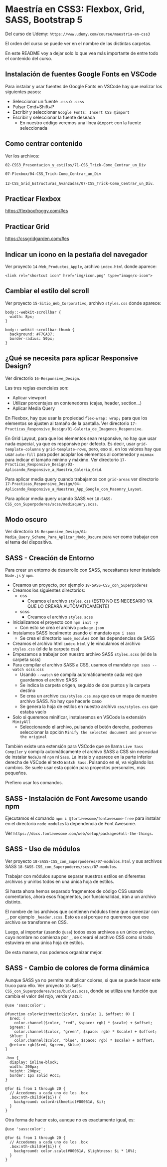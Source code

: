 # Maestría en CSS3: Flexbox, Grid, SASS, Bootstrap 5

Del curso de Udemy: `https://www.udemy.com/course/maestria-en-css3`

El orden del curso se puede ver en el nombre de las distintas carpetas.

En este README voy a dejar solo lo que vea más importante de entre todo el contenido del curso.

## Instalación de fuentes Google Fonts en VSCode

Para instalar y usar fuentes de Google Fonts en VSCode hay que realizar los siguientes pasos:

- Seleccionar un fuente `.css` o `.scss`
- Pulsar Cmd+Shift+P
- Escribir y seleccionar `Google Fonts: Insert CSS @import`
- Escribir y seleccionar la fuente deseada
  - En nuestro código veremos una línea `@import` con la fuente seleccionada

## Como centrar contenido

Ver los archivos:

`02-CSS3_Presentacion_y_estilos/71-CSS_Trick-Como_Centrar_un_Div`

`07-Flexbox/04-CSS_Trick-Como_Centrar_un_Div`

`12-CSS_Grid_Estructuras_Avanzadas/07-CSS_Trick-Como_Centrar_un_Div`.

## Practicar Flexbox

https://flexboxfroggy.com/#es

## Practicar Grid

https://cssgridgarden.com/#es

## Indicar un icono en la pestaña del navegador

Ver proyecto `14-Web_Productos_Apple`, archivo `index.html` donde aparece:

`<link rel="shortcut icon" href="img/icon.png" type="image/x-icon">`

## Cambiar el estilo del scroll

Ver proyecto `15-Sitio_Web_Corporativo`, archivo `styles.css` donde aparece:

```
body::-webkit-scrollbar {
  width: 8px;
}

body::-webkit-scrollbar-thumb {
  background: #F7CA37;
  border-radius: 50px;
}
```

## ¿Qué se necesita para aplicar Responsive Design?

Ver directorio `16-Responsive_Design`.

Las tres reglas esenciales son:

- Aplicar viewport
- Utilizar porcentajes en contenedores (cajas, header, section...)
- Aplicar Media Query

En Flexbox, hay que usar la propiedad `flex-wrap: wrap;` para que los elementos se ajusten al tamaño de la pantalla. Ver directorio `17-Practicas_Responsive_Design/01-Galeria_de_Imagenes_Responsive`.

En Grid Layout, para que los elementos sean responsive, no hay que usar nada especial, ya que es responsive por defecto. Es decir, usar `grid-template-columns` y `grid-template-rows`, pero, eso si, en los valores hay que usar `auto-fill` para poder acoplar los elementos al contenedor y `minmax` para indicar el tamaño mínimo y máximo.
Ver directorio `17-Practicas_Responsive_Design/03-Aplicando_Responsive_a_Nuestra_Galeria_Grid`.

Para aplicar media query cuando trabajamos con `grid-areas` ver directorio `17-Practicas_Responsive_Design/04-Aplicando_Responsive_a_Nuestras_App_Google_con_Masonry_Layout`.

Para aplicar media query usando SASS ver `18-SASS-CSS_con_Superpoderes/scss/mediaquery.scss`.

## Modo oscuro

Ver directorio `16-Responsive_Design/04-Media_Query_Scheme_Para_Aplicar_Modo_Oscuro` para ver como trabajar con el tema del dispositivo.

## SASS - Creación de Entorno

Para crear un entorno de desarrollo con SASS, necesitamos tener instalado `Node.js` y `npm`.

- Creamos un proyecto, por ejemplo `18-SASS-CSS_con_Superpoderes`
- Creamos los siguientes directorios:
  - css
    - Creamos el archivo `styles.css` (ESTO NO ES NECESARIO YA QUE LO CREARA AUTOMATICAMENTE)
  - scss
    - Creamos el archivo `styles.scss`
- Inicializamos el proyecto con `npm init -y`
  - Con esto se crea el archivo `package.json`
- Instalamos SASS localmente usando el mandato `npm i sass`
  - Se crea el directorio `node_modules` con las dependencias de SASS
- Creamos el archivo html `index.html` y le vinculamos el archivo `styles.css` (el de la carpeta css)
- Empezamos a trabajar con nuestro archivo SASS `styles.scss` (el de la carpeta scss)
- Para compilar el archivo SASS a CSS, usamos el mandato `npx sass --watch scss:css`
  - Usando `--watch` se compila automáticamente cada vez que guardamos el archivo SASS
  - Se indica la carpeta origen, seguido de dos puntos y la carpeta destino
  - Se crea un archivo `css/styles.css.map` que es un mapa de nuestro archivo SASS. No hay que hacerle caso
  - Se genera la hoja de estilos en nuestro archivo `css/styles.css` que estaba vacío
- Solo si queremos minificar, instalaremos en VSCode la extensión `MiniyAll`
  - Seleccionando el archivo, pulsando el botón derecho, podremos seleccionar la opción `Minify the selected document and preserve the original`

También existe una extensión para VSCode que se llama `Live Sass Compiler` y compila automáticamente el archivo SASS a CSS sin necesidad de instalar `NodeJs` ni `npm` ni `Sass`. La instalo y aparece en la parte inferior derecha de VSCode el texto `Watch Sass`. Pulsando en el, va vigilando los cambios. Se suele usar esta opción para proyectos personales, más pequeños.

Prefiero usar los comandos.

## SASS - Instalación de Font Awesome usando npm

Ejecutamos el comando `npm i @fortawesome/fontawesome-free` para instalar en el directorio `node_modules` la dependencia de Font Awesome.

Ver `https://docs.fontawesome.com/web/setup/packages#all-the-things`.

## SASS - Uso de módulos

Ver proyecto `18-SASS-CSS_con_Superpoderes/07-modulos.html` y sus archivos SASS `18-SASS-CSS_con_Superpoderes/scss/07-modulos`.

Trabajar con módulos supone separar nuestros estilos en diferentes archivos y unirlos todos en una única hoja de estilos.

Si hasta ahora hemos separado fragmentos de código CSS usando comentarios, ahora esos fragmentos, por funcionalidad, irán a un archivo distinto.

El nombre de los archivos que contienen módulos tiene que comenzar con `_`, por ejemplo `_header.scss`. Esto es así porque no queremos que ese archivo se transforme en CSS.

Luego, al importar (usando `@use`) todos esos archivos a un único archivo, cuyo nombre no comienza por `_`, se creará el archivo CSS como si todo estuviera en una única hoja de estilos.

De esta manera, nos podemos organizar mejor.

## SASS - Cambio de colores de forma dinámica

Aunque SASS ya no permite multiplicar colores, si que se puede hacer este truco para ello. Ver proyecto `18-SASS-CSS_con_Superpoderes/scss/bucles.scss`, donde se utiliza una función que cambia el valor del rojo, verde y azul:

```
@use 'sass:color';

@function colorArithmetic($color, $scale: 1, $offset: 0) {
  $red: (
    color.channel($color, "red", $space: rgb) * $scale) + $offset;
  $green: (
    color.channel($color, "green", $space: rgb) * $scale) + $offset;
  $blue: (
    color.channel($color, "blue", $space: rgb) * $scale) + $offset;
  @return rgb($red, $green, $blue)
}

.box {
  display: inline-block;
  width: 200px;
  height: 200px;
  border: 1px solid #ccc;
}

@for $i from 1 through 20 {
  // Accedemos a cada uno de los .box
  .box:nth-child(#{$i}) {
    background: colorArithmetic(#00061A, $i);
  }
}
```

Otra forma de hacer esto, aunque no es exactamente igual, es:

```
@use 'sass:color';

@for $i from 1 through 20 {
  // Accedemos a cada uno de los .box
  .box:nth-child(#{$i}) {
    background: color.scale(#00061A, $lightness: $i * 10%);
  }
}
```
